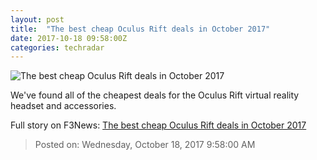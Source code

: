 ```yaml
---
layout: post
title:  "The best cheap Oculus Rift deals in October 2017"
date: 2017-10-18 09:58:00Z
categories: techradar
---
```


![The best cheap Oculus Rift deals in October 2017](http://cdn.mos.cms.futurecdn.net/148e8dd8c7ba634cf81bc22b75a5265d-1200-80.jpg)

We've found all of the cheapest deals for the Oculus Rift virtual reality headset and accessories.


Full story on F3News: [The best cheap Oculus Rift deals in October 2017](http://www.f3nws.com/n/svJsmC)

> Posted on: Wednesday, October 18, 2017 9:58:00 AM
